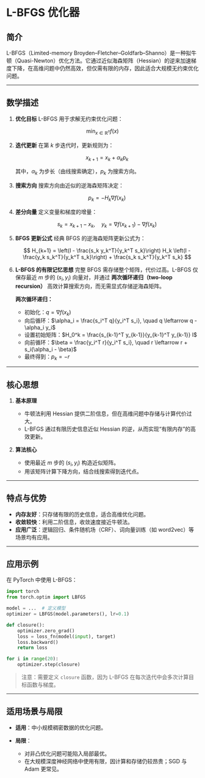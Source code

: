 # L-BFGS 优化器

## 简介

L-BFGS（Limited-memory Broyden–Fletcher–Goldfarb–Shanno）是一种拟牛顿（Quasi-Newton）优化方法。它通过近似海森矩阵（Hessian）的逆来加速梯度下降，在高维问题中仍然高效，但仅需有限的内存，因此适合大规模无约束优化问题。

---

## 数学描述

1. **优化目标**
   L-BFGS 用于求解无约束优化问题：

$$
\min_{x \in \mathbb{R}^n} f(x)
$$

2. **迭代更新**
   在第 $k$ 步迭代时，更新规则为：

   $$
   x_{k+1} = x_k + \alpha_k p_k
   $$

   其中，$\alpha_k$ 为步长（由线搜索确定），$p_k$ 为搜索方向。

3. **搜索方向**
   搜索方向由近似的逆海森矩阵决定：

   $$
   p_k = - H_k \nabla f(x_k)
   $$

4. **差分向量**
   定义变量和梯度的增量：

   $$
   s_k = x_{k+1} - x_k, \quad y_k = \nabla f(x_{k+1}) - \nabla f(x_k)
   $$

5. **BFGS 更新公式**
   经典 BFGS 的逆海森矩阵更新公式为：

   $$
   H_{k+1} = \left(I - \frac{s_k y_k^T}{y_k^T s_k}\right) H_k \left(I - \frac{y_k s_k^T}{y_k^T s_k}\right) + \frac{s_k s_k^T}{y_k^T s_k}
   $$

6. **L-BFGS 的有限记忆思想**
   完整 BFGS 需存储整个矩阵，代价过高。L-BFGS 仅保存最近 $m$ 步的 $(s_i, y_i)$ 向量对，并通过 **两次循环递归（two-loop recursion）** 高效计算搜索方向，而无需显式存储逆海森矩阵。

   **两次循环递归：**

   * 初始化：$q = \nabla f(x_k)$
   * 向后循环：$\alpha_i = \frac{s_i^T q}{y_i^T s_i}, \quad q \leftarrow q - \alpha_i y_i$
   * 设置初始矩阵：$H_0^k = \frac{s_{k-1}^T y_{k-1}}{y_{k-1}^T y_{k-1}} I$
   * 向前循环：$\beta = \frac{y_i^T r}{y_i^T s_i}, \quad r \leftarrow r + s_i(\alpha_i - \beta)$
   * 最终得到：$p_k = -r$

---

## 核心思想

1. **基本原理**

   * 牛顿法利用 Hessian 提供二阶信息，但在高维问题中存储与计算代价过大。
   * L-BFGS 通过有限历史信息近似 Hessian 的逆，从而实现“有限内存”的高效更新。

2. **算法核心**

   * 使用最近 $m$ 步的 $(s_i, y_i)$ 构造近似矩阵。
   * 用该矩阵计算下降方向，结合线搜索得到迭代点。

---

## 特点与优势

* **内存友好**：只存储有限的历史信息，适合高维优化问题。
* **收敛较快**：利用二阶信息，收敛速度接近牛顿法。
* **应用广泛**：逻辑回归、条件随机场（CRF）、词向量训练（如 word2vec）等场景均有应用。

---

## 应用示例

在 PyTorch 中使用 L-BFGS：

```python
import torch
from torch.optim import LBFGS

model = ...  # 定义模型
optimizer = LBFGS(model.parameters(), lr=0.1)

def closure():
    optimizer.zero_grad()
    loss = loss_fn(model(input), target)
    loss.backward()
    return loss

for i in range(20):
    optimizer.step(closure)
```

> 注意：需要定义 `closure` 函数，因为 L-BFGS 在每次迭代中会多次计算目标函数与梯度。

---

## 适用场景与局限

* **适用**：中小规模稠密数据的优化问题。
* **局限**：

  * 对非凸优化问题可能陷入局部最优。
  * 在大规模深度神经网络中使用有限，因计算和存储仍较昂贵；SGD 与 Adam 更常见。

